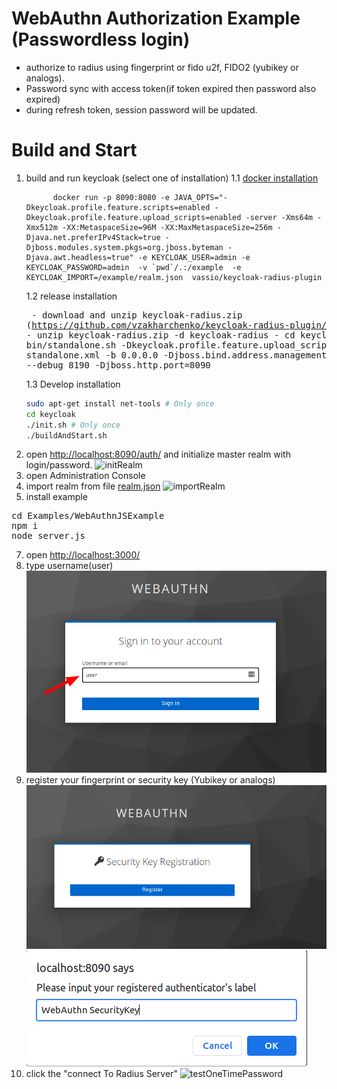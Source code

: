 # WebAuthn Authorization Example (Passwordless login)
 - authorize to radius using fingerprint or fido u2f, FIDO2 (yubikey or analogs).
 - Password sync with access token(if token expired then password also expired)
 - during refresh token, session password will be updated.

# Build and Start
1. build and run keycloak (select one of installation)
    1.1 [docker installation](../../docker)
    ```
          docker run -p 8090:8080 -e JAVA_OPTS="-Dkeycloak.profile.feature.scripts=enabled -Dkeycloak.profile.feature.upload_scripts=enabled -server -Xms64m -Xmx512m -XX:MetaspaceSize=96M -XX:MaxMetaspaceSize=256m -Djava.net.preferIPv4Stack=true -Djboss.modules.system.pkgs=org.jboss.byteman -Djava.awt.headless=true" -e KEYCLOAK_USER=admin -e KEYCLOAK_PASSWORD=admin  -v `pwd`/.:/example  -e KEYCLOAK_IMPORT=/example/realm.json  vassio/keycloak-radius-plugin
    ```
    1.2 release installation
        <pre>
        - download and unzip keycloak-radius.zip (https://github.com/vzakharchenko/keycloak-radius-plugin/releases)
        - unzip keycloak-radius.zip -d keycloak-radius
        - cd keycloak-radius
        - sh bin/standalone.sh   -Dkeycloak.profile.feature.upload_scripts=enabled  -c standalone.xml -b 0.0.0.0 -Djboss.bind.address.management=0.0.0.0 --debug 8190 -Djboss.http.port=8090
        </pre>
    1.3 Develop  installation
    ```sh
    sudo apt-get install net-tools # Only once
    cd keycloak
    ./init.sh # Only once
    ./buildAndStart.sh
    ```
2. open [http://localhost:8090/auth/]() and initialize master realm with login/password. ![initRealm](../../docs/initRealm.png)
3. open Administration Console
4. import realm from file [realm.json](./realm.json) ![importRealm](../../docs/importRealm.png)
6. install example
<pre>
cd Examples/WebAuthnJSExample
npm i
node server.js
</pre>
7. open [http://localhost:3000/](http://localhost:3000/)
8. type username(user) ![](../../docs/username.png)
9. register your fingerprint or security key (Yubikey or analogs)
 ![](../../docs/securityKeyOrFingerPrintRegistration.png)
 ![](../../docs/WebAuthNameLabel.png)
10. click the "connect To Radius Server" ![testOneTimePassword](../../docs/testOneTimePassword.png)




